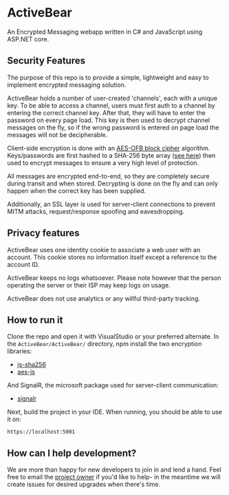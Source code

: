 # ActiveBear
An Encrypted Messaging webapp written in C# and JavaScript using ASP.NET core.

## Security Features

The purpose of this repo is to provide a simple, lightweight and easy to implement encrypted messaging solution.

ActiveBear holds a number of user-created 'channels', each with a unique key.
To be able to access a channel, users must first auth to a channel by entering the correct channel key. After that, they will have to enter the password on every page load. This key is then used to decrypt channel messages on the fly, so if the wrong password is entered on page load the messages will not be decipherable.

Client-side encryption is done with an [AES-OFB block cipher](https://github.com/ricmoo/aes-js) algorithm. Keys/passwords are first hashed to a SHA-256 byte array ([see here](https://github.com/emn178/js-sha256)) then used to encrypt messages to ensure a very high level of protection.

All messages are encrypted end-to-end, so they are completely secure during transit and when stored. Decrypting is done on the fly and can only happen when the correct key has been supplied.

Additionally, an SSL layer is used for server-client connections to prevent MITM attacks, request/response spoofing and eavesdropping.

## Privacy features

ActiveBear uses one identity cookie to associate a web user with an account. This cookie stores no information itself except a reference to the account ID.

ActiveBear keeps no logs whatsoever. Please note however that the person operating the server or their ISP may keep logs on usage.

ActiveBear does not use analytics or any willful third-party tracking.

## How to run it

Clone the repo and open it with VisualStudio or your preferred alternate.
In the `ActiveBear/ActiveBear/` directory, npm install the two encryption libraries:
  * [js-sha256](https://github.com/emn178/js-sha256)
  * [aes-js](https://github.com/ricmoo/aes-js)
  
And SignalR, the microsoft package used for server-client communication:

  * [signalr](https://www.npmjs.com/package/@aspnet/signalr)
  
Next, build the project in your IDE. When running, you should be able to use it on:

`https://localhost:5001`

## How can I help development?

We are more than happy for new developers to join in and lend a hand. Feel free to email the [project owner](mailto:sobey.aiden@gmail.com) if you'd like to help- in the meantime we will create issues for desired upgrades when there's time.
